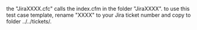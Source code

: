 the "JiraXXXX.cfc" calls the index.cfm in the folder "JiraXXXX".
to use this test case template, rename "XXXX" to your Jira ticket number and copy to folder ../../tickets/.